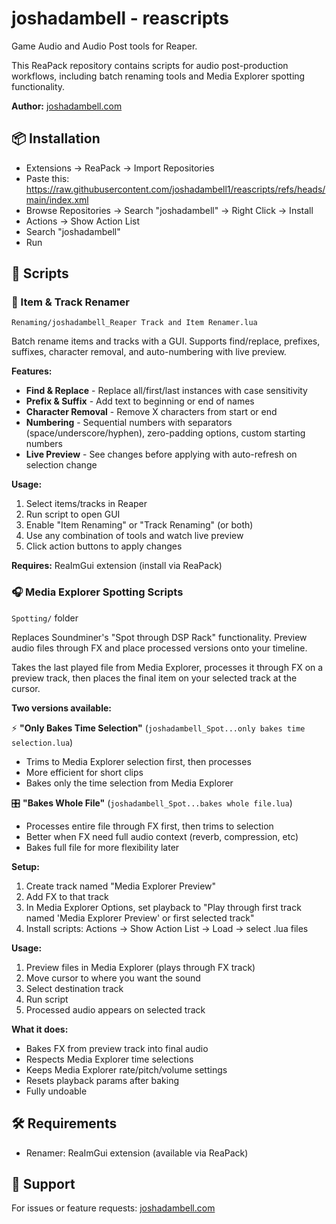 # joshadambell - reascripts

Game Audio and Audio Post tools for Reaper.

This ReaPack repository contains scripts for audio post-production workflows, including batch renaming tools and Media Explorer spotting functionality.

**Author:** [joshadambell.com](https://joshadambell.com)

## 📦 Installation

- Extensions → ReaPack → Import Repositories
- Paste this: https://raw.githubusercontent.com/joshadambell1/reascripts/refs/heads/main/index.xml
- Browse Repositories → Search "joshadambell" → Right Click → Install
- Actions → Show Action List
- Search "joshadambell"
- Run

## 📜 Scripts

### 📝 Item & Track Renamer
`Renaming/joshadambell_Reaper Track and Item Renamer.lua`

Batch rename items and tracks with a GUI. Supports find/replace, prefixes, suffixes, character removal, and auto-numbering with live preview.

**Features:**
- **Find & Replace** - Replace all/first/last instances with case sensitivity
- **Prefix & Suffix** - Add text to beginning or end of names
- **Character Removal** - Remove X characters from start or end
- **Numbering** - Sequential numbers with separators (space/underscore/hyphen), zero-padding options, custom starting numbers
- **Live Preview** - See changes before applying with auto-refresh on selection change

**Usage:**
1. Select items/tracks in Reaper
2. Run script to open GUI
3. Enable "Item Renaming" or "Track Renaming" (or both)
4. Use any combination of tools and watch live preview
5. Click action buttons to apply changes

**Requires:** ReaImGui extension (install via ReaPack)

### 🎧 Media Explorer Spotting Scripts  
`Spotting/` folder

Replaces Soundminer's "Spot through DSP Rack" functionality. Preview audio files through FX and place processed versions onto your timeline.

Takes the last played file from Media Explorer, processes it through FX on a preview track, then places the final item on your selected track at the cursor.

**Two versions available:**

⚡ **"Only Bakes Time Selection"** (`joshadambell_Spot...only bakes time selection.lua`)
- Trims to Media Explorer selection first, then processes
- More efficient for short clips
- Bakes only the time selection from Media Explorer

🎛️ **"Bakes Whole File"** (`joshadambell_Spot...bakes whole file.lua`)
- Processes entire file through FX first, then trims to selection
- Better when FX need full audio context (reverb, compression, etc)
- Bakes full file for more flexibility later

**Setup:**
1. Create track named "Media Explorer Preview"
2. Add FX to that track  
3. In Media Explorer Options, set playback to "Play through first track named 'Media Explorer Preview' or first selected track"
4. Install scripts: Actions → Show Action List → Load → select .lua files

**Usage:**
1. Preview files in Media Explorer (plays through FX track)
2. Move cursor to where you want the sound
3. Select destination track
4. Run script
5. Processed audio appears on selected track

**What it does:**
- Bakes FX from preview track into final audio
- Respects Media Explorer time selections
- Keeps Media Explorer rate/pitch/volume settings
- Resets playback params after baking
- Fully undoable

## 🛠️ Requirements

- Renamer: ReaImGui extension (available via ReaPack)

## 💬 Support

For issues or feature requests: [joshadambell.com](https://joshadambell.com)
